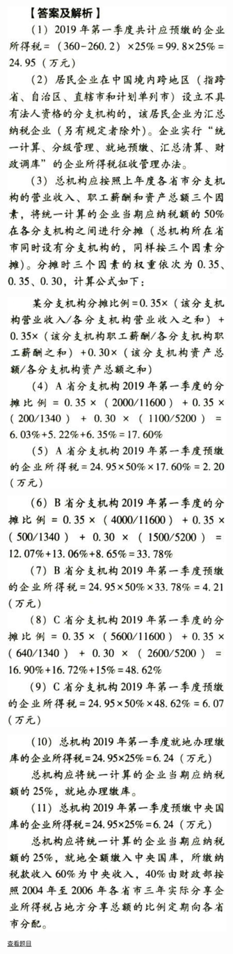 ![](12b7b9a3b115a8e81db31d8e370a50b3.png)

![](8e98f8ee9543efe889b69e0e5858eebb.png)

![](76baf4446b0af459036a44b628c8177a.png)

![](85df3baf907258cc4d598441d9a1b311.png)

[查看题目](../C04.企业所得税法.本章真题.md#96-题目)

